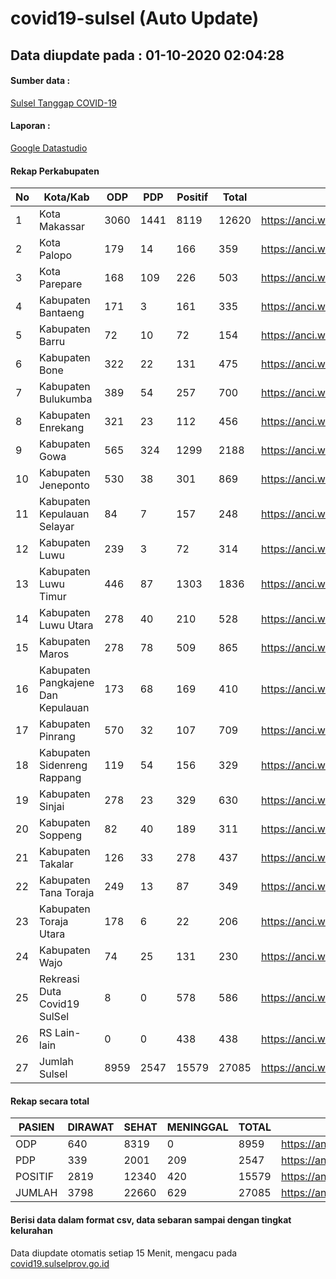 
# covid19-sulsel (Auto Update)

## Data diupdate pada : 01-10-2020 02:04:28

#### Sumber data :
[Sulsel Tanggap COVID-19](https://covid19.sulselprov.go.id)

#### Laporan :
[Google Datastudio](https://datastudio.google.com/s/jythWGc1j4w)

#### Rekap Perkabupaten 
|No|Kota/Kab|ODP|PDP|Positif|Total|Link|
| --- | --- | --- | --- | --- | --- | --- |
|1|Kota Makassar|3060|1441|8119|12620|https://anci.web.id/cor/kota_makassar|
|2|Kota Palopo|179|14|166|359|https://anci.web.id/cor/kota_palopo|
|3|Kota Parepare|168|109|226|503|https://anci.web.id/cor/kota_parepare|
|4|Kabupaten Bantaeng|171|3|161|335|https://anci.web.id/cor/kabupaten_bantaeng|
|5|Kabupaten Barru|72|10|72|154|https://anci.web.id/cor/kabupaten_barru|
|6|Kabupaten Bone|322|22|131|475|https://anci.web.id/cor/kabupaten_bone|
|7|Kabupaten Bulukumba|389|54|257|700|https://anci.web.id/cor/kabupaten_bulukumba|
|8|Kabupaten Enrekang|321|23|112|456|https://anci.web.id/cor/kabupaten_enrekang|
|9|Kabupaten Gowa|565|324|1299|2188|https://anci.web.id/cor/kabupaten_gowa|
|10|Kabupaten Jeneponto|530|38|301|869|https://anci.web.id/cor/kabupaten_jeneponto|
|11|Kabupaten Kepulauan Selayar|84|7|157|248|https://anci.web.id/cor/kabupaten_kepulauan_selayar|
|12|Kabupaten Luwu|239|3|72|314|https://anci.web.id/cor/kabupaten_luwu|
|13|Kabupaten Luwu Timur|446|87|1303|1836|https://anci.web.id/cor/kabupaten_luwu_timur|
|14|Kabupaten Luwu Utara|278|40|210|528|https://anci.web.id/cor/kabupaten_luwu_utara|
|15|Kabupaten Maros|278|78|509|865|https://anci.web.id/cor/kabupaten_maros|
|16|Kabupaten Pangkajene Dan Kepulauan|173|68|169|410|https://anci.web.id/cor/kabupaten_pangkajene_dan_kepulauan|
|17|Kabupaten Pinrang|570|32|107|709|https://anci.web.id/cor/kabupaten_pinrang|
|18|Kabupaten Sidenreng Rappang|119|54|156|329|https://anci.web.id/cor/kabupaten_sidenreng_rappang|
|19|Kabupaten Sinjai|278|23|329|630|https://anci.web.id/cor/kabupaten_sinjai|
|20|Kabupaten Soppeng|82|40|189|311|https://anci.web.id/cor/kabupaten_soppeng|
|21|Kabupaten Takalar|126|33|278|437|https://anci.web.id/cor/kabupaten_takalar|
|22|Kabupaten Tana Toraja|249|13|87|349|https://anci.web.id/cor/kabupaten_tana_toraja|
|23|Kabupaten Toraja Utara|178|6|22|206|https://anci.web.id/cor/kabupaten_toraja_utara|
|24|Kabupaten Wajo|74|25|131|230|https://anci.web.id/cor/kabupaten_wajo|
|25|Rekreasi Duta Covid19 SulSel|8|0|578|586|https://anci.web.id/cor/rekreasi_duta_covid19_sulsel|
|26|RS Lain-lain|0|0|438|438|https://anci.web.id/cor/rs_lain-lain|
|27|Jumlah Sulsel|8959|2547|15579|27085|https://anci.web.id/cor/jumlah_sulsel|

#### Rekap secara total

| PASIEN | DIRAWAT | SEHAT | MENINGGAL | TOTAL | LINK |
| ---- | -------- | ---- | ---- |  ---- | ---- |
| ODP | 640 | 8319 | 0 | 8959 | https://anci.web.id/cor/odp_detail.html |
| PDP | 339 | 2001 | 209 | 2547 | https://anci.web.id/cor/pdp_detail.html |
| POSITIF | 2819 | 12340 | 420 | 15579 | https://anci.web.id/cor/positif_detail.html |
| JUMLAH | 3798 | 22660 | 629 | 27085 | https://anci.web.id/cor/jumlah_sulsel/ |

 
#### Berisi data dalam format csv, data sebaran sampai dengan tingkat kelurahan

Data diupdate otomatis setiap 15 Menit, mengacu pada [covid19.sulselprov.go.id](https://covid19.sulselprov.go.id)

